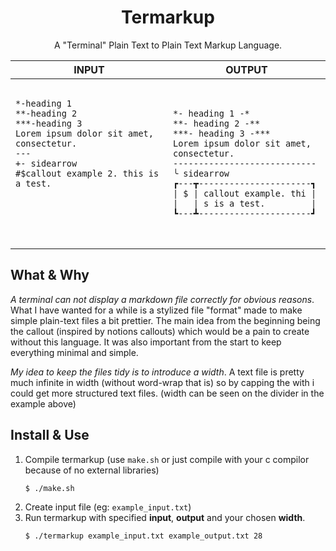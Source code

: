 <h1 align="center">
Termarkup
</h1>
<p align="center">
A "Terminal" Plain Text to Plain Text Markup Language.
</p>
<!-- prettier-ignore -->
<table>
  <thead>
    <tr>
      <th width="500px"> INPUT</th>
      <th width="500px">OUTPUT</th>
    </tr>
  </thead>
  <tbody>
  <tr width="600px">
<td>
<pre>
<code>
*-heading 1
**-heading 2
***-heading 3
Lorem ipsum dolor sit amet, consectetur.
---
+- sidearrow
#$callout example 2. this is a test.
 <br>
 <br>
</code>
</pre>
</td>
<td>
<pre>
<code>
*- heading 1 -*
**- heading 2 -**
***- heading 3 -***
Lorem ipsum dolor sit amet, 
consectetur.
----------------------------
╰ sidearrow
┏---┳----------------------┓
| $ | callout example. thi |
|   | s is a test.         | 
┗---┻----------------------┛
</code>
</pre>
</td>
</tr>

  </tbody>
</table>

## What & Why
*A terminal can not display a markdown file correctly for obvious reasons*. What I have wanted for a while is a stylized file "format" made to make simple plain-text files a bit prettier. The main idea from the beginning being the callout (inspired by notions callouts) which would be a pain to create without this language. It was also important from the start to keep everything minimal and simple.

*My idea to keep the files tidy is to introduce a width*. A text file is pretty much infinite in width (without word-wrap that is) so by capping the with i could get more structured text files. (width can be seen on the divider in the example above)
   
## Install & Use
1. Compile termarkup (use `make.sh` or just compile with your c compilor because of no external libraries)
   ```bash
   $ ./make.sh
   ```
2. Create input file (eg: `example_input.txt`)
3. Run termarkup with specified **input**, **output** and your chosen **width**.
   ```bash
   $ ./termarkup example_input.txt example_output.txt 28
   ```
